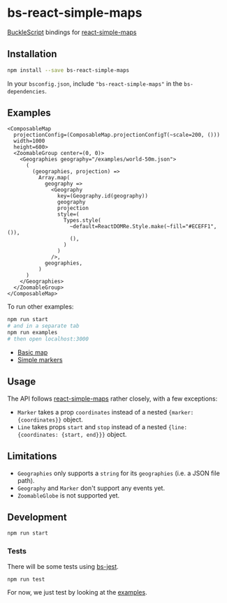 # bs-react-simple-maps

[BuckleScript](https://github.com/bucklescript/bucklescript) bindings for [react-simple-maps](https://github.com/zcreativelabs/react-simple-maps)

## Installation

```sh
npm install --save bs-react-simple-maps
```

In your `bsconfig.json`, include `"bs-react-simple-maps"` in the `bs-dependencies`.

## Examples

```reason
<ComposableMap
  projectionConfig=(ComposableMap.projectionConfigT(~scale=200, ()))
  width=1000
  height=600>
  <ZoomableGroup center=(0, 0)>
    <Geographies geography="/examples/world-50m.json">
      (
        (geographies, projection) =>
          Array.map(
            geography =>
              <Geography
                key=(Geography.id(geography))
                geography
                projection
                style=(
                  Types.style(
                    ~default=ReactDOMRe.Style.make(~fill="#ECEFF1", ()),
                    (),
                  )
                )
              />,
            geographies,
          )
      )
    </Geographies>
  </ZoomableGroup>
</ComposableMap>
```

To run other examples:

```sh
npm run start
# and in a separate tab
npm run examples
# then open localhost:3000
```

* [Basic map](./examples/basic-map/basic_map.re)
* [Simple markers](./examples/simple-markers/simple_markers.re)

## Usage

The API follows [react-simple-maps](https://github.com/zcreativelabs/react-simple-maps) rather closely, with a few exceptions:

* `Marker` takes a prop `coordinates` instead of a nested `{marker: {coordinates}}` object.
* `Line` takes props `start` and `stop` instead of a nested `{line: {coordinates: {start, end}}}` object.

## Limitations

* `Geographies` only supports a `string` for its `geographies` (i.e. a JSON file path).
* `Geography` and `Marker` don't support any events yet.
* `ZoomableGlobe` is not supported yet.

## Development

```sh
npm run start
```

### Tests

There will be some tests using [bs-jest](https://github.com/BuckleTypes/bs-jest).

```sh
npm run test
```

For now, we just test by looking at the [examples](./examples).
